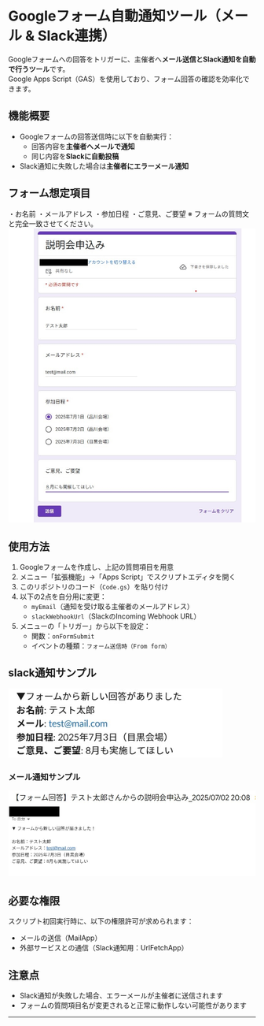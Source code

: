 # Googleフォーム自動通知ツール（メール & Slack連携）
Googleフォームへの回答をトリガーに、主催者へ**メール送信とSlack通知を自動で行うツール**です。  
Google Apps Script（GAS）を使用しており、フォーム回答の確認を効率化できます。

## 機能概要
- Googleフォームの回答送信時に以下を自動実行：
  - 回答内容を**主催者へメールで通知**
  - 同じ内容を**Slackに自動投稿**
- Slack通知に失敗した場合は**主催者にエラーメール通知**

## フォーム想定項目
・お名前
・メールアドレス
・参加日程
・ご意見、ご要望
※ フォームの質問文と完全一致させてください。
![Form](images/フォームスクリーンショット.jpg)

## 使用方法
1. Googleフォームを作成し、上記の質問項目を用意
2. メニュー「拡張機能」→「Apps Script」でスクリプトエディタを開く
3. このリポジトリのコード（`Code.gs`）を貼り付け
4. 以下の2点を自分用に変更：
    - `myEmail`（通知を受け取る主催者のメールアドレス）
    - `slackWebhookUrl`（SlackのIncoming Webhook URL）
5. メニューの「トリガー」から以下を設定：
    - 関数：`onFormSubmit`
    - イベントの種類：`フォーム送信時（From form）`

## slack通知サンプル
![slack通知](images/slack通知スクリーンショット.jpg)

### メール通知サンプル
![メール通知](images/メール通知スクリーンショット.jpg)

## 必要な権限
スクリプト初回実行時に、以下の権限許可が求められます：
- メールの送信（MailApp）
- 外部サービスとの通信（Slack通知用：UrlFetchApp）
## 注意点

- Slack通知が失敗した場合、エラーメールが主催者に送信されます
- フォームの質問項目名が変更されると正常に動作しない可能性があります

---
